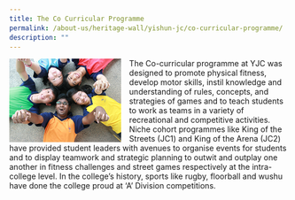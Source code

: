 ```yaml
---
title: The Co Curricular Programme
permalink: /about-us/heritage-wall/yishun-jc/co-curricular-programme/
description: ""
---
```

<img src="/images/yishunjc8.jpg" style="width:40%;margin-right:15px;" align = "left">

The Co-curricular programme at YJC was designed to promote physical fitness, develop motor skills, instil knowledge and understanding of rules, concepts, and strategies of games and to teach students to work as teams in a variety of recreational and competitive activities. Niche cohort programmes like King of the Streets (JC1) and King of the Arena (JC2) have provided student leaders with avenues to organise events for students and to display teamwork and strategic planning to outwit and outplay one another in fitness challenges and street games respectively at the intra-college level. In the college’s history, sports like rugby, floorball and wushu have done the college proud at ‘A’ Division competitions.